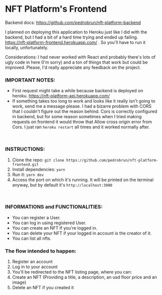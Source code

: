 # NFT Platform's Frontend

Backend docs: https://github.com/pedrobrun/nft-platform-backend

I planned on deploying this application to Heroku just like I did with the backend, but I had a bit of a hard time trying and ended up failing. https://nft-platform-frontend.herokuapp.com/ .
So you'll have to run it locally, unfortunately.

Considerations: I had never worked with React and probably there's lots of ugly code in here (I'm sorry) and a ton of things that work but could be improved. Please, I'd really appreciate any feedback on the project.

### IMPORTANT NOTES:
- First request might take a while because backend is deployed on heroku. https://nft-platform-api.herokuapp.com/
- If something takes too long to work and looks like it really isn't going to work, send me a message please. I had a bizarre problem with CORS that I couldn't figure out the reason behind. Cors is correctly configured in backend, but for some reason sometimes when I tried making requests on frontend it would throw that Allow cross origin error from Cors. I just ran `heroku restart` all times and it worked normally after.

<br/>

### INSTRUCTIONS:
1. Clone the repo: `git clone https://github.com/pedrobrun/nft-platform-frontend.git`
2. Install dependencies: `yarn`
3. Run it: `yarn dev`
4. Access the port on which it's running. It will be printed on the terminal anyway, but by default it's `http://localhost:3000`

<br/>

### INFORMATIONS and FUNCTIONALITIES:
- You can register a User.
- You can log in using registered User.
- You can create an NFT if you're logged in.
- You can delete your NFT if your logged in account is the creator of it.
- You can list all nfts.

### The flow intended to happen:
1. Register an account
2. Log in to your account
3. You'll be redirected to the NFT listing page, where you can:
4. Create an NFT (Providing a title, a description, an usd floor price and an image)
5. Delete an NFT if you created it
